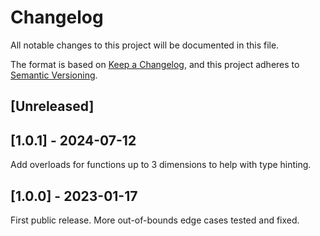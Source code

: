 # Changelog

All notable changes to this project will be documented in this file.

The format is based on [Keep a Changelog](https://keepachangelog.com/en/1.0.0/),
and this project adheres to [Semantic Versioning](https://semver.org/spec/v2.0.0.html).

## [Unreleased]

## [1.0.1] - 2024-07-12

Add overloads for functions up to 3 dimensions to help with type hinting.

## [1.0.0] - 2023-01-17

First public release. More out-of-bounds edge cases tested and fixed.
